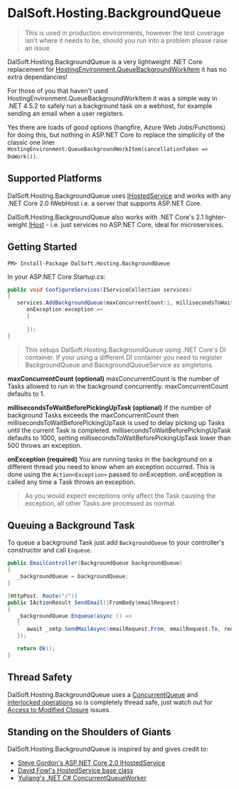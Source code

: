 # DalSoft.Hosting.BackgroundQueue

> This is used in production environments, however the test coverage isn't where it needs to be, should you run into a problem please raise an issue

DalSoft.Hosting.BackgroundQueue is a very lightweight .NET Core replacement for [HostingEnvironment.QueueBackgroundWorkItem](https://www.hanselman.com/blog/HowToRunBackgroundTasksInASPNET.aspx) it has no extra dependancies!

For those of you that haven't used HostingEnvironment.QueueBackgroundWorkItem it was a simple way in .NET 4.5.2 to safely run a background task on a webhost, for example sending an email when a user registers. 

Yes there are loads of  good options (hangfire, Azure Web Jobs/Functions) for doing this, but nothing in ASP.NET Core to replace the simplicity of the classic one liner ```HostingEnvironment.QueueBackgroundWorkItem(cancellationToken => DoWork())```.

## Supported Platforms

DalSoft.Hosting.BackgroundQueue uses [IHostedService](https://blogs.msdn.microsoft.com/cesardelatorre/2017/11/18/implementing-background-tasks-in-microservices-with-ihostedservice-and-the-backgroundservice-class-net-core-2-x/) and works with any .NET Core 2.0 IWebHost i.e. a server that supports ASP.NET Core.

DalSoft.Hosting.BackgroundQueue also works with .NET Core's 2.1 lighter-weight [IHost](https://blogs.msdn.microsoft.com/cesardelatorre/2017/11/18/implementing-background-tasks-in-microservices-with-ihostedservice-and-the-backgroundservice-class-net-core-2-x/) - i.e. just services no ASP.NET Core, ideal for microservices.

## Getting Started
```dos
PM> Install-Package DalSoft.Hosting.BackgroundQueue
```
In your ASP.NET Core Startup.cs:
```cs
public void ConfigureServices(IServiceCollection services)
{
   services.AddBackgroundQueue(maxConcurrentCount:1, millisecondsToWaitBeforePickingUpTask:1000, 
      onException:exception =>
      {
                   
      });
}
```
> This setups DalSoft.Hosting.BackgroundQueue using .NET Core's DI container. If your using a different DI container you need to register BackgroundQueue and BackgroundQueueService as singletons.
 
**maxConcurrentCount (optional)**
maxConcurrentCount is the number of Tasks allowed to run in the background concurrently. maxConcurrentCount defaults to 1.

**millisecondsToWaitBeforePickingUpTask (optional)**
If the number of background Tasks exceeds the maxConcurrentCount then millisecondsToWaitBeforePickingUpTask is used to delay picking up Tasks until the current Task is completed.  millisecondsToWaitBeforePickingUpTask defaults to 1000, setting millisecondsToWaitBeforePickingUpTask lower than 500 throws an exception.

 **onException (required)**
You are running tasks in the background on a different thread you need to know when an exception occurred. This is done using the ```Action<Exception>``` passed to onException.  onException is called any time a Task throws an exception. 
 
> As you would expect exceptions only affect the Task causing the exception, all other Tasks are processed as normal.

## Queuing a Background Task

To queue a background Task just add ```BackgroundQueue``` to your controller's constructor and call ```Enqueue```.

```cs
public EmailController(BackgroundQueue backgroundQueue)
{
   _backgroundQueue = backgroundQueue;
}

[HttpPost, Route("/")]
public IActionResult SendEmail([FromBody]emailRequest)
{
   _backgroundQueue.Enqueue(async () =>
   {
      await _smtp.SendMailAsync(emailRequest.From, emailRequest.To, request.Body);
   });

   return Ok();
}
```

## Thread Safety 
DalSoft.Hosting.BackgroundQueue uses a [ConcurrentQueue](https://msdn.microsoft.com/en-us/library/dd267265(v=vs.110).aspx) and [interlocked operations](https://docs.microsoft.com/en-us/dotnet/standard/threading/interlocked-operations) so is completely thread safe, just watch out for [Access to Modified Closure](https://weblogs.asp.net/fbouma/linq-beware-of-the-access-to-modified-closure-demon) issues.

## Standing on the Shoulders of Giants

DalSoft.Hosting.BackgroundQueue is inspired by and gives credit to:

* [Steve Gordon's ASP.NET Core 2.0 IHostedService](https://www.stevejgordon.co.uk/asp-net-core-2-ihostedservice)
* [David Fowl's HostedService base class](https://gist.github.com/davidfowl/a7dd5064d9dcf35b6eae1a7953d615e3)
* [Yuliang's .NET C# ConcurrentQueueWorker](https://dingyuliang.me/net-async-tasks-execution-c-concurrentqueueworker/)
